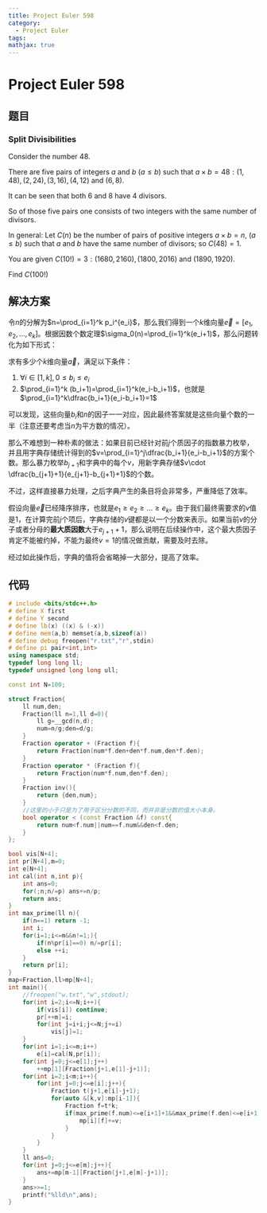 ```yaml
---
title: Project Euler 598
category:
  - Project Euler
tags:
mathjax: true
---
```

<escape><!-- more --></escape>
    
# Project Euler 598
## 题目
### Split Divisibilities



Consider the number $48$.

There are five pairs of integers $a$ and $b$ ($a \leq b$) such that $a \times b=48: (1,48), (2,24), (3,16), (4,12)$ and $(6,8)$.

It can be seen that both $6$ and $8$ have $4$ divisors.

So of those five pairs one consists of two integers with the same number of divisors.

In general: Let $C(n)$ be the number of pairs of positive integers $a \times b=n$, ($a \leq b$) such that $a$ and $b$ have the same number of divisors; so $C(48)=1$.

You are given $C(10!)=3: (1680, 2160), (1800, 2016)$ and $(1890,1920)$. 

Find $C(100!)$




## 解决方案


令$n$的分解为$n=\prod_{i=1}^k p_i^{e_i}$，那么我们得到一个$k$维向量$\vec{e}=[e_1,e_2,\dots,e_k]$。根据因数个数定理$\sigma_0(n)=\prod_{i=1}^k(e_i+1)$，那么问题转化为如下形式：

求有多少个$k$维向量$\vec{a}$，满足以下条件：

1. $\forall i \in [1,k],0\le b_i\le e_i$
2. $\prod_{i=1}^k (b_i+1)=\prod_{i=1}^k(e_i-b_i+1)$，也就是$\prod_{i=1}^k\dfrac{b_i+1}{e_i-b_i+1}=1$

可以发现，这些向量$b_i$和$n$的因子一一对应，因此最终答案就是这些向量个数的一半（注意还要考虑当$n$为平方数的情况）。

那么不难想到一种朴素的做法：如果目前已经针对前$j$个质因子的指数暴力枚举，并且用字典存储统计得到的$v=\prod_{i=1}^j\dfrac{b_i+1}{e_i-b_i+1}$的方案个数。那么暴力枚举$b_{j+1}$和字典中的每个$v$，用新字典存储$v\cdot \dfrac{b_{j+1}+1}{e_{j+1}-b_{j+1}+1}$的个数。

不过，这样直接暴力处理，之后字典产生的条目将会非常多，严重降低了效率。

假设向量$\vec{e}$已经降序排序，也就是$e_1\ge e_2\ge\dots\ge e_k$。由于我们最终需要求的$v$值是$1$，在计算完前$j$个项后，字典存储的$v$键都是以一个分数来表示。如果当前$v$的分子或者分母的**最大质因数**大于$e_{j+1}+1$，那么说明在后续操作中，这个最大质因子肯定不能被约掉，不能为最终$v=1$的情况做贡献，需要及时去除。

经过如此操作后，字典的值将会省略掉一大部分，提高了效率。

## 代码


```C++
# include <bits/stdc++.h>
# define X first
# define Y second
# define lb(x) ((x) & (-x))
# define mem(a,b) memset(a,b,sizeof(a))
# define debug freopen("r.txt","r",stdin)
# define pi pair<int,int>
using namespace std;
typedef long long ll;
typedef unsigned long long ull;

const int N=100;

struct Fraction{
    ll num,den;
    Fraction(ll n=1,ll d=0){
        ll g=__gcd(n,d);
        num=n/g;den=d/g;
    }
    Fraction operator + (Fraction f){
        return Fraction(num*f.den+den*f.num,den*f.den);
    }
    Fraction operator * (Fraction f){
        return Fraction(num*f.num,den*f.den);
    }
    Fraction inv(){
        return {den,num};
    }
    //这里的小于只是为了用于区分分数的不同，而并非是分数的值大小本身。
    bool operator < (const Fraction &f) const{
        return num<f.num||num==f.num&&den<f.den;
    }
};

bool vis[N+4];
int pr[N+4],m=0;
int e[N+4];
int cal(int n,int p){
    int ans=0;
    for(;n;n/=p) ans+=n/p;
    return ans;
}
int max_prime(ll n){
    if(n==1) return -1;
    int i;
    for(i=1;i<=m&&n!=1;){
        if(n%pr[i]==0) n/=pr[i];
        else ++i;
    }
    return pr[i];
}
map<Fraction,ll>mp[N+4];
int main(){
    //freopen("w.txt","w",stdout);
    for(int i=2;i<=N;i++){
        if(vis[i]) continue;
        pr[++m]=i;
        for(int j=i+i;j<=N;j+=i)
            vis[j]=1;
    }
    for(int i=1;i<=m;i++)
        e[i]=cal(N,pr[i]);
    for(int j=0;j<=e[1];j++)
        ++mp[1][Fraction(j+1,e[1]-j+1)];
    for(int i=2;i<m;i++){
        for(int j=0;j<=e[i];j++){
            Fraction t(j+1,e[i]-j+1);
            for(auto &[k,v]:mp[i-1]){
                Fraction f=t*k;
                if(max_prime(f.num)<=e[i+1]+1&&max_prime(f.den)<=e[i+1]+1){
                    mp[i][f]+=v;
                }
            }
        }
    }
    ll ans=0;
    for(int j=0;j<=e[m];j++){
        ans+=mp[m-1][Fraction(j+1,e[m]-j+1)];
    }
    ans>>=1;
    printf("%lld\n",ans);
}

```